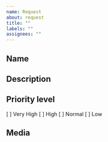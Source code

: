 ```yaml
---
name: Request
about: request
title: ""
labels: ""
assignees: ""
---
```


## Name

## Description

## Priority level

[ ] Very High
[ ] High
[ ] Normal
[ ] Low

## Media
